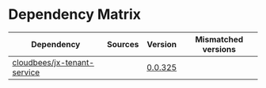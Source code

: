 # Dependency Matrix

Dependency | Sources | Version | Mismatched versions
---------- | ------- | ------- | -------------------
[cloudbees/jx-tenant-service](https://github.com/cloudbees/jx-tenant-service) |  | [0.0.325](https://github.com/cloudbees/jx-tenant-service/releases/tag/v0.0.325) | 
